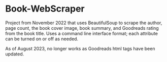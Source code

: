# Book-WebScraper

Project from November 2022 that uses BeautifulSoup to scrape the author, page count, the book cover image, book summary, and Goodreads rating from the book title.
Uses a command line interface format; each attribute can be turned on or off as needed.

As of August 2023, no longer works as Goodreads html tags have been updated. 
